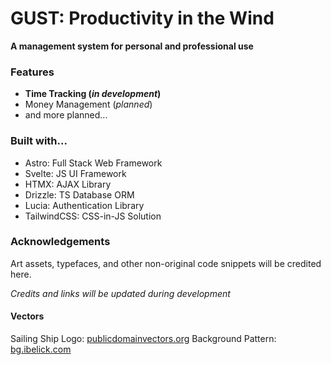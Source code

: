 # GUST: Productivity in the Wind
**A management system for personal and professional use**


### Features
- **Time Tracking (*in development*)**
- Money Management (*planned*)
- and more planned...


### Built with...
- Astro: Full Stack Web Framework
- Svelte: JS UI Framework
- HTMX: AJAX Library
- Drizzle: TS Database ORM
- Lucia: Authentication Library
- TailwindCSS: CSS-in-JS Solution

### Acknowledgements
Art assets, typefaces, and other non-original code snippets will be credited here. 

*Credits and links will be updated during development*

#### Vectors
Sailing Ship Logo: [publicdomainvectors.org](https://publicdomainvectors.org/en/free-clipart/Ship-in-the-restless-sea/38368.html)
Background Pattern: [bg.ibelick.com](https://bg.ibelick.com)
